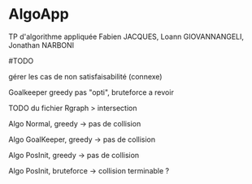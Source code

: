 # AlgoApp
TP d'algorithme appliquée Fabien JACQUES, Loann GIOVANNANGELI, Jonathan NARBONI

#TODO

gérer les cas de non satisfaisabilité (connexe)

Goalkeeper greedy pas "opti", bruteforce a revoir

TODO du fichier Rgraph > intersection

Algo Normal, greedy -> pas de collision

Algo GoalKeeper, greedy -> pas de collision

Algo PosInit, greedy -> pas de collision

Algo PosInit, bruteforce -> collision terminable ?

